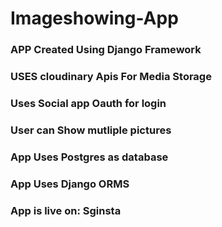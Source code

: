 # Imageshowing-App
###  APP Created Using Django Framework
###  USES cloudinary Apis For Media Storage
###  Uses Social app Oauth for login
###  User can Show mutliple pictures
###  App Uses Postgres as database
###  App Uses Django ORMS
###  App is live on: <a herf="https://sginsta.herokuapp.com/">Sginsta <a>
